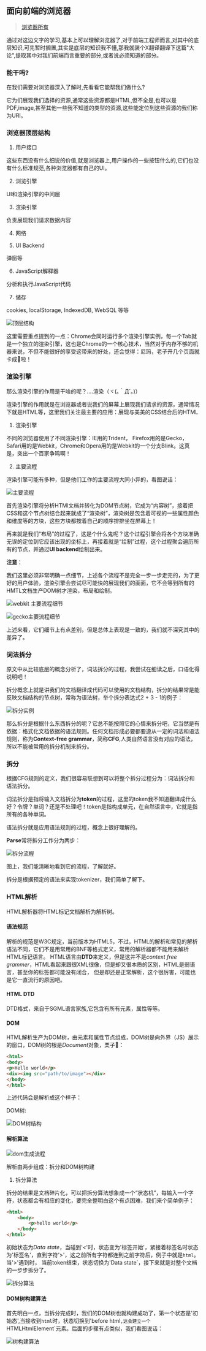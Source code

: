 ## 面向前端的浏览器

> [浏览器所有](http://www.html5rocks.com/en/tutorials/internals/howbrowserswork/)

通过对这边文字的学习,基本上可以理解浏览器了,对于前端工程师而言,对其中的底层知识,可先暂时搁置,其实是底层的知识我不懂,那我就装个X翻译翻译下这篇"大论",提取其中对我们前端而言重要的部分,或者说必须知道的部分。

### 能干吗?

在我们需要对浏览器深入了解时,先看看它能帮我们做什么?

它为们展现我们选择的资源,通常这些资源都是HTML,但不全是,也可以是PDF,image,甚至其他一些我不知道的类型的资源,这些能定位到这些资源的我们称为URI。

### 浏览器顶层结构

1. 用户接口

这些东西没有什么细说的价值,就是浏览器上,用户操作的一些按钮什么的,它们也没有什么标准规范,各种浏览器都有自己的UI。

2. 浏览引擎

UI和渲染引擎的中间层

3. 渲染引擎

负责展现我们请求数据内容

4. 网络

5. UI Backend

弹窗等

6. JavaScript解释器

分析和执行JavaScript代码

7. 储存

cookies, localStorage, IndexedDB, WebSQL 等等

![顶层结构](./images/highlevel.png "顶层结构")


这里需要重点提到的一点：Chrome会同时运行多个渲染引擎实例，每一个Tab就是一个独立的渲染引擎，这也是Chrome的一个核心技术，当然对于内存不够的机器来说，不但不能很好的享受这带来的好处，还会觉得：尼玛，老子开几个页面就卡成🐶啦！

### 渲染引擎

那么渲染引擎的作用是干啥的呢？....渲染（ヾ(｡｀Д´｡)）

渲染引擎的作用就是在浏览器或者说我们的屏幕上展现我们请求的资源，通常情况下就是HTML等，这里我们关注最主要的应用：展现与美美的CSS结合后的HTML

1. 渲染引擎

不同的浏览器使用了不同渲染引擎：IE用的Trident， Firefox用的是Gecko，Safari用的是Webkit，Chrome和Opera用的是Webkit的一个分支Blink。这真是，突出一个百家争鸣啊！

2. 主要流程

渲染引擎可能有多种，但是他们工作的主要流程大同小异的，看图说话：

![主要流程](./images/mainflow.png "主要流程")

首先渲染引擎将分析HTMl文档并转化为DOM节点树，它成为“内容树”，接着把CSS和这个节点树结合起来就成了“渲染树”，渲染树是包含着可视的一些属性颜色和维度等的方块，这些方块都按着自己的顺序排排坐在屏幕上！

再来就是我们“布局”的过程了，这是个什么鬼呢？这个过程引擎会将各个方块准确无误的定位到它应该出现的坐标上，再接着就是“绘制”过程，这个过程聚会遍历所有的节点，并通过**UI backend**绘制出来。

**注意**：

我们这里必须非常明确一点细节，上述各个流程不是完全一步一步走完的，为了更好的用户体验，渲染引擎会尝试尽可能快的展现我们的画面，它不会等到所有的HMTL文档生产DOM树才渲染，布局和绘制。

![webkit 主要流程细节](./images/webkitflow.png "webkit具体流程细节")

![gecko主要流程细节](./images/geckoflow.jpg "Gecko具体流程细节")

上述来看，它们细节上有点差别，但是总体上表现是一致的，我们就不深究其中的差异了。

### 词法拆分

原文中从比较底层的概念分析了，词法拆分的过程，我尝试在细读之后，口语化得说明吧！

拆分概念上就是讲我们的文档翻译成代码可以使用的文档结构，拆分的结果常是能反映文档结构的节点树，常称为语法树，举个拆分表达式2 + 3 - 1的例子：

![拆分实例](./images/parsing.png "拆分实例")

那么拆分是根据什么东西拆分的呢？它总不能按照它的心情来拆分吧，它当然是有依据：格式化文档依据的语法规则。任何文档形成必要都要遵从一定的词法和语法规则，称为**Context-free grammar**，简称**CFG**,人类自然语言没有对应的语法，所以不能被常用的拆分机制来拆分。

### 拆分

根据CFG规则的定义，我们很容易联想到可以将整个拆分过程分为：词法拆分和语法拆分。

词法拆分是指将输入文档拆分为**token**的过程，这里的token我不知道翻译成什么好？令牌？单词？还是不处理吧！token是指构成单元，在自然语言中，它就是指所有的各种单词。

语法拆分就是应用语法规则的过程，概念上很好理解的。

**Parse**常将拆分工作分为两步：

![拆分流程](./images/parse-flow.png "拆分流程")

图上，我们能清晰地看到它的流程，了解就好。

拆分是根据预定的语法来实现tokenizer，我们简单了解下。

### HTML解析

HTML解析器将HTML标记文档解析为解析树。

#### 语法规范

解析的规范是W3C规定，当前版本为HTML5，不过，HTML的解析和常见的解析语法不同，它们不是用常用的BNF等格式定义，常用的解析器都不能用来解析HTML标记语言。
HTML语言由**DTD**来定义，但是这并不是*context free grammer*，HTML看起来跟很XML很像，但是却又很本质的区别，HTML是弱语言，甚至你的标签都可能没有闭合，
但是却还是正常解析，这个很厉害，可能也是它一直流行的原因吧。

#### HTML DTD

DTD格式，来自于SGML语言家族,它包含有所有元素，属性等等。

#### DOM

HTML解析生产为DOM树，由元素和属性节点组成，DOM树是向外界（JS）展示的窗口，DOM树的根是*Document*对象，栗子🌰：

```html
<html>
<body>
<p>Hello world</p>
<div><img src="path/to/image"></div>
</body>
</html>
```

上述代码会是解析成这个样子：

DOM树:

![DOM树结构](./images/dom-structure.png)

#### 解析算法

![dom生成流程](./images/dommodel.png)

解析由两步组成：拆分和DOM树构建

1. 拆分算法

拆分的结果是文档碎片化，可以把拆分算法想象成一个“状态机”，每输入一个字符，状态都会有相应的变化，要完全整明白这个有点困难，我们来个简单例子：

```html
<html>
	<body>
		<p>hello world</p>
	</body>
</html>
```

初始状态为*Data state*，当碰到'<'时，状态变为'标签开始'，紧接着标签名时状态为'标签名'，直到字符'>'，这之前所有字符都连到之前字符后，例子中就是`html`。当'>'遇到时，
当前token结束，状态切换为'Data state`，接下来就是对整个文档的一步步拆分了。

![拆分算法](./images/parse-process.png)


#### DOM树构建算法

首先明白一点，当拆分完成时，我们的DOM树也就构建成功了，第一个状态是'初始态',当接收到`html`时，状态切换到'before html`,这会建立一个`HTMLHtmlElement`元素。后面的步骤有点类似，我们看图说话：

![树构建算法](./images/dom-process.gif)





































































